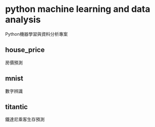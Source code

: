 # python machine learning and data analysis
Python機器學習與資料分析專案

## house_price
房價預測

## mnist
數字辨識

## titantic
鐵達尼乘客生存預測

